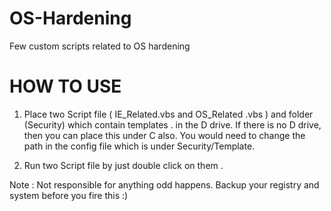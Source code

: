 # OS-Hardening
Few custom scripts related to OS hardening  


HOW TO USE  
============  
  
1. Place two Script file ( IE_Related.vbs  and OS_Related .vbs ) and folder (Security) which contain templates . in the D drive. If there is no D drive, then you can place this under C also. You would need to change the path in the config file which is under Security/Template.     

2. Run two Script file by just double click on them .    



Note : Not responsible for anything odd happens. Backup your registry and system before you fire this :)



